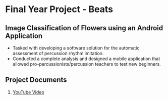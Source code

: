 # Final Year Project - Beats

## Image Classification of Flowers using an Android Application
- Tasked with developing a software solution for the automatic assessment of percussion rhythm imitation.
- Conducted a complete analysis and designed a mobile application that allowed pro-percussionists/percussion teachers to test new beginners.

## Project Documents
1. [YouTube Video](https://youtu.be/dHiK03BskPE)
